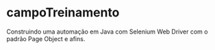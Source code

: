 # campoTreinamento
Construindo uma automação em Java com Selenium Web Driver com o padrão Page Object e afins.

